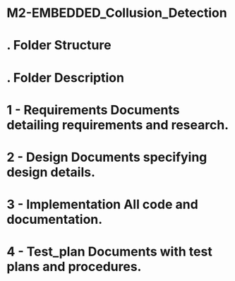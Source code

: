 # M2-EMBEDDED_Collusion_Detection





# . Folder Structure #
# . Folder Description #
# 1 - Requirements Documents detailing requirements and research. #
# 2 - Design Documents specifying design details. #
# 3 - Implementation All code and documentation. #
# 4 - Test_plan Documents with test plans and procedures. #


